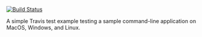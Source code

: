 [![Build Status](https://travis-ci.org/mit-mit/simpletravistest.svg?branch=master)](https://travis-ci.org/mit-mit/simpletravistest)

A simple Travis test example testing a sample command-line application on MacOS, Windows, and Linux.

